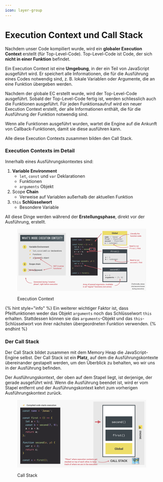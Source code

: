 ```yaml
---
icon: layer-group
---
```


# Execution Context und Call Stack

Nachdem unser Code kompiliert wurde, wird ein **globaler Execution Context** erstellt (für Top-Level-Code). Top-Level-Code ist Code, der sich **nicht in einer Funktion** befindet.

Ein Execution Context ist eine **Umgebung**, in der ein Teil von JavaScript ausgeführt wird. Er speichert alle Informationen, die für die Ausführung eines Codes notwendig sind, z. B. lokale Variablen oder Argumente, die an eine Funktion übergeben werden.

Nachdem der globale EC erstellt wurde, wird der Top-Level-Code ausgeführt. Sobald der Top-Level-Code fertig ist, werden schliesslich auch die Funktionen ausgeführt. Für jeden Funktionsaufruf wird ein neuer Execution Context erstellt, der alle Informationen enthält, die für die Ausführung der Funktion notwendig sind.

Wenn alle Funktionen ausgeführt wurden, wartet die Engine auf die Ankunft von Callback-Funktionen, damit sie diese ausführen kann.

Alle diese Execution Contexts zusammen bilden den Call Stack.

### Execution Contexts im Detail﻿ <a href="#execution-contexts-im-detail" id="execution-contexts-im-detail"></a>

Innerhalb eines Ausführungskontextes sind:

1. **Variable Environment**
   * `let`, `const` und `var` Deklarationen
   * Funktionen
   * `arguments` Objekt
2. Scope **Chain**
   * Verweise auf Variablen außerhalb der aktuellen Funktion
3. `this` **Schlüsselwort**
   * Besondere Variable

All diese Dinge werden während der **Erstellungsphase**, direkt vor der Ausführung, erstellt.

<figure><img src="../../.gitbook/assets/image (11).png" alt=""><figcaption><p>Execution Context</p></figcaption></figure>

{% hint style="info" %}
Ein weiterer wichtiger Faktor ist, dass Pfeilfunktionen weder das Objekt `arguments` noch das Schlüsselwort `this` erhalten. Stattdessen können sie das `arguments`-Objekt und das `this`-Schlüsselwort von ihrer nächsten übergeordneten Funktion verwenden.
{% endhint %}

### Der Call Stack﻿ <a href="#der-call-stack" id="der-call-stack"></a>

Der Call Stack bildet zusammen mit dem Memory Heap die JavaScript-Engine selbst. Der Call Stack ist ein **Platz**, auf dem die Ausführungskontexte übereinander gestapelt werden, um den Überblick zu behalten, wo wir uns in der Ausführung befinden.

Der Ausführungskontext, der oben auf dem Stapel liegt, ist derjenige, der gerade ausgeführt wird. Wenn die Ausführung beendet ist, wird er vom Stapel entfernt und der Ausführungskontext kehrt zum vorherigen Ausführungskontext zurück.

<figure><img src="../../.gitbook/assets/image (12).png" alt=""><figcaption><p>Call Stack</p></figcaption></figure>
